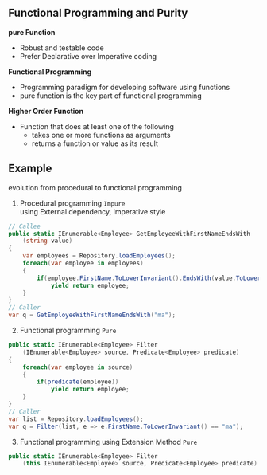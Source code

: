 ## Functional Programming and Purity

**pure Function**
- Robust and testable code
- Prefer Declarative over Imperative coding

**Functional Programming**
- Programming paradigm for developing software using functions
- pure function is the key part of functional programming

**Higher Order Function**
- Function that does at least one of the following
	- takes one or more functions as arguments
	- returns a function or value as its result

## Example
evolution from procedural to functional programming
1. Procedural programming `Impure`<br>
using External dependency, Imperative style
```csharp
// Callee
public static IEnumerable<Employee> GetEmployeeWithFirstNameEndsWith
	(string value)
{
	var employees = Repository.loadEmployees();
	foreach(var employee in employees)
	{
		if(employee.FirstName.ToLowerInvariant().EndsWith(value.ToLowerInvariant))
			yield return employee;
	}
}
// Caller
var q = GetEmployeeWithFirstNameEndsWith("ma");
```
2. Functional programming `Pure`
```csharp
public static IEnumerable<Employee> Filter
	(IEnumerable<Employee> source, Predicate<Employee> predicate)
{
	foreach(var employee in source)
	{
		if(predicate(employee))
			yield return employee;
	}
}
// Caller
var list = Repository.loadEmployees();
var q = Filter(list, e => e.FirstName.ToLowerInvariant() == "ma");
```
3. Functional programming using Extension Method `Pure`
```csharp
public static IEnumerable<Employee> Filter
	(this IEnumerable<Employee> source, Predicate<Employee> predicate) {..}
```
